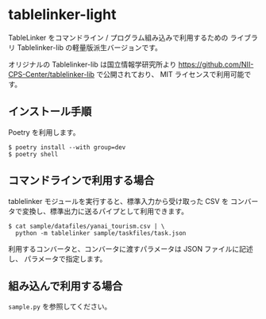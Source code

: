 # tablelinker-light

TableLinker をコマンドライン / プログラム組み込みで利用するための
ライブラリ Tablelinker-lib の軽量版派生バージョンです。

オリジナルの Tablelinker-lib は国立情報学研究所より
https://github.com/NII-CPS-Center/tablelinker-lib
で公開されており、 MIT ライセンスで利用可能です。

## インストール手順

Poetry を利用します。

```
$ poetry install --with group=dev
$ poetry shell
```

## コマンドラインで利用する場合

tablelinker モジュールを実行すると、標準入力から受け取った CSV を
コンバータで変換し、標準出力に送るパイプとして利用できます。

```
$ cat sample/datafiles/yanai_tourism.csv | \
  python -m tablelinker sample/taskfiles/task.json
```

利用するコンバータと、コンバータに渡すパラメータは JSON ファイルに記述し、
パラメータで指定します。

## 組み込んで利用する場合

`sample.py` を参照してください。
